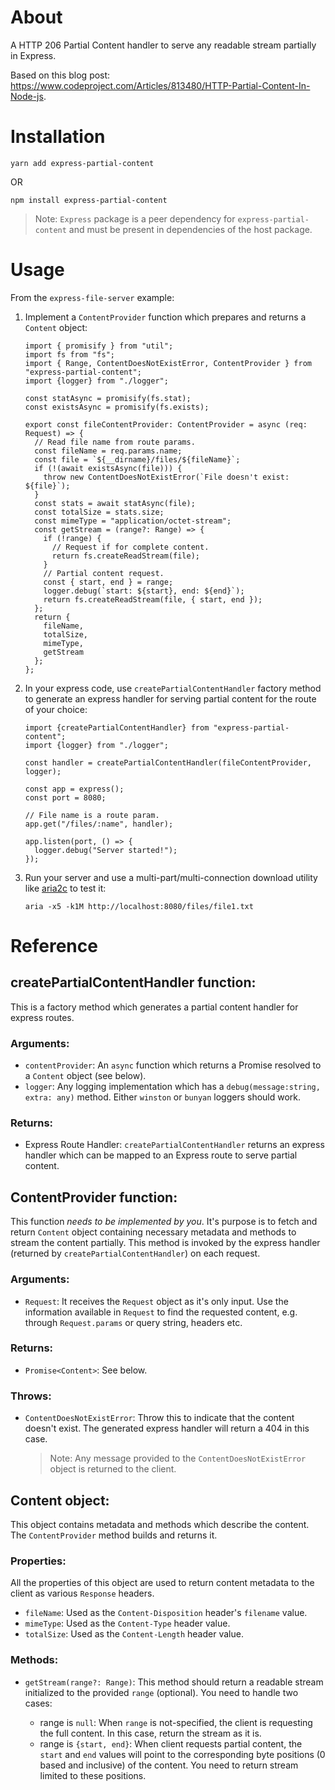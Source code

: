 # About

A HTTP 206 Partial Content handler to serve any readable stream partially in Express.

Based on this blog post: https://www.codeproject.com/Articles/813480/HTTP-Partial-Content-In-Node-js.

# Installation

`yarn add express-partial-content`

OR

`npm install express-partial-content`

> Note: `Express` package is a peer dependency for `express-partial-content` and must be present in dependencies of the host package.

# Usage

From the `express-file-server` example:

1.  Implement a `ContentProvider` function which prepares and returns a `Content` object:

        import { promisify } from "util";
        import fs from "fs";
        import { Range, ContentDoesNotExistError, ContentProvider } from "express-partial-content";
        import {logger} from "./logger";

        const statAsync = promisify(fs.stat);
        const existsAsync = promisify(fs.exists);

        export const fileContentProvider: ContentProvider = async (req: Request) => {
          // Read file name from route params.
          const fileName = req.params.name;
          const file = `${__dirname}/files/${fileName}`;
          if (!(await existsAsync(file))) {
            throw new ContentDoesNotExistError(`File doesn't exist: ${file}`);
          }
          const stats = await statAsync(file);
          const totalSize = stats.size;
          const mimeType = "application/octet-stream";
          const getStream = (range?: Range) => {
            if (!range) {
              // Request if for complete content.
              return fs.createReadStream(file);
            }
            // Partial content request.
            const { start, end } = range;
            logger.debug(`start: ${start}, end: ${end}`);
            return fs.createReadStream(file, { start, end });
          };
          return {
            fileName,
            totalSize,
            mimeType,
            getStream
          };
        };

2.  In your express code, use `createPartialContentHandler` factory method to generate an express handler for serving partial content for the route of your choice:

        import {createPartialContentHandler} from "express-partial-content";
        import {logger} from "./logger";

        const handler = createPartialContentHandler(fileContentProvider, logger);

        const app = express();
        const port = 8080;

        // File name is a route param.
        app.get("/files/:name", handler);

        app.listen(port, () => {
          logger.debug("Server started!");
        });

3.  Run your server and use a multi-part/multi-connection download utility like [aria2c](https://aria2.github.io/) to test it:

        aria -x5 -k1M http://localhost:8080/files/file1.txt

# Reference

## createPartialContentHandler function:

This is a factory method which generates a partial content handler for express routes.

### Arguments:

- `contentProvider`: An `async` function which returns a Promise resolved to a `Content` object (see below).
- `logger`: Any logging implementation which has a `debug(message:string, extra: any)` method. Either `winston` or `bunyan` loggers should work.

### Returns:

- Express Route Handler: `createPartialContentHandler` returns an express handler which can be mapped to an Express route to serve partial content.

## ContentProvider function:

This function _needs to be implemented by you_. It's purpose is to fetch and return `Content` object containing necessary metadata and methods to stream the content partially. This method is invoked by the express handler (returned by `createPartialContentHandler`) on each request.

### Arguments:

- `Request`: It receives the `Request` object as it's only input. Use the information available in `Request` to find the requested content, e.g. through `Request.params` or query string, headers etc.

### Returns:

- `Promise<Content>`: See below.

### Throws:

- `ContentDoesNotExistError`: Throw this to indicate that the content doesn't exist. The generated express handler will return a 404 in this case.
  > Note: Any message provided to the `ContentDoesNotExistError` object is returned to the client.

## Content object:

This object contains metadata and methods which describe the content. The `ContentProvider` method builds and returns it.

### Properties:

All the properties of this object are used to return content metadata to the client as various `Response` headers.

- `fileName`: Used as the `Content-Disposition` header's `filename` value.
- `mimeType`: Used as the `Content-Type` header value.
- `totalSize`: Used as the `Content-Length` header value.

### Methods:

- `getStream(range?: Range)`: This method should return a readable stream initialized to the provided `range` (optional). You need to handle two cases:

  - range is `null`: When `range` is not-specified, the client is requesting the full content. In this case, return the stream as it is.
  - range is `{start, end}`: When client requests partial content, the `start` and `end` values will point to the corresponding byte positions (0 based and inclusive) of the content. You need to return stream limited to these positions.
